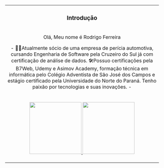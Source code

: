 <!--header-->
<table>
  <tr><th colspan="2"><h3>Introdução</h3></th></tr>
  <tr><td colspan="2" align="center"><p>Olá, Meu nome é Rodrigo Ferreira </p>
   - 🕵️‍♀️Atualmente sócio de uma empresa de perícia automotiva, cursando Engenharia de Software pela Cruzeiro do Sul já com certificação de análise de dados. 🛠Possuo certificações pela B7Web, Udemy e Asimov Academy, formação técnica em informática pelo Colégio Adventista de São José dos Campos e estágio certificado pela Universidade do Norte do Paraná. Tenho paixão por tecnologias e suas inovações. - <br/><br/><br/>
<div align="center">
  <a href="https://github.com/programkit13">
  <img height="170em" src="https://github-readme-stats.vercel.app/api?username=programkit13&show_icons=true&theme=dracula&include_all_commits=true&count_private=true"/>
  <img height="170em" src="https://github-readme-stats.vercel.app/api/top-langs/?username=programkit13&layout=compact&langs_count=7&theme=dracula"/>
</div>
<div style="display: inline_block"><br>
 
  

</div>
</td></tr>
 
